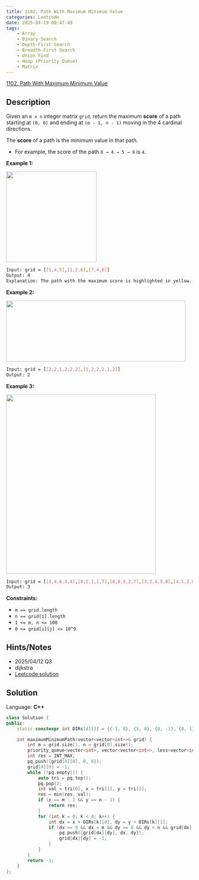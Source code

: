 ```yaml
---
title: 1102. Path With Maximum Minimum Value
categories: Leetcode
date: 2025-04-19 00:47:49
tags:
    - Array
    - Binary Search
    - Depth-First Search
    - Breadth-First Search
    - Union Find
    - Heap (Priority Queue)
    - Matrix
---
```


[1102. Path With Maximum Minimum Value](https://leetcode.com/problems/path-with-maximum-minimum-value/description/?envType=company&envId=doordash&favoriteSlug=doordash-more-than-six-months)

## Description

Given an `m x n` integer matrix `grid`, return the maximum **score**  of a path starting at `(0, 0)` and ending at `(m - 1, n - 1)` moving in the 4 cardinal directions.

The **score**  of a path is the minimum value in that path.

- For example, the score of the path `8 → 4 → 5 → 9` is `4`.

**Example 1:**

<img alt="" src="https://assets.leetcode.com/uploads/2021/08/05/maxgrid1.jpg" style="width: 244px; height: 245px;">

```bash
Input: grid = [[5,4,5],[1,2,6],[7,4,6]]
Output: 4
Explanation: The path with the maximum score is highlighted in yellow.
```

**Example 2:**

<img alt="" src="https://assets.leetcode.com/uploads/2021/08/05/maxgrid2.jpg" style="width: 484px; height: 165px;">

```bash
Input: grid = [[2,2,1,2,2,2],[1,2,2,2,1,2]]
Output: 2
```

**Example 3:**

<img alt="" src="https://assets.leetcode.com/uploads/2021/08/05/maxgrid3.jpg" style="width: 404px; height: 485px;">

```bash
Input: grid = [[3,4,6,3,4],[0,2,1,1,7],[8,8,3,2,7],[3,2,4,9,8],[4,1,2,0,0],[4,6,5,4,3]]
Output: 3
```

**Constraints:**

- `m == grid.length`
- `n == grid[i].length`
- `1 <= m, n <= 100`
- `0 <= grid[i][j] <= 10^9`

## Hints/Notes

- 2025/04/12 Q3
- dijkstra
- [Leetcode solution](https://leetcode.com/problems/path-with-maximum-minimum-value/editorial/)

## Solution

Language: **C++**

```C++
class Solution {
public:
    static constexpr int DIRs[4][2] = {{-1, 0}, {1, 0}, {0, -1}, {0, 1}};

    int maximumMinimumPath(vector<vector<int>>& grid) {
        int m = grid.size(), n = grid[0].size();
        priority_queue<vector<int>, vector<vector<int>>, less<vector<int>>> pq;
        int res = INT_MAX;
        pq.push({grid[0][0], 0, 0});
        grid[0][0] = -1;
        while (!pq.empty()) {
            auto tri = pq.top();
            pq.pop();
            int val = tri[0], x = tri[1], y = tri[2];
            res = min(res, val);
            if (x == m - 1 && y == n - 1) {
                return res;
            }
            for (int k = 0; k < 4; k++) {
                int dx = x + DIRs[k][0], dy = y + DIRs[k][1];
                if (dx >= 0 && dx < m && dy >= 0 && dy < n && grid[dx][dy] >= 0) {
                    pq.push({grid[dx][dy], dx, dy});
                    grid[dx][dy] = -1;
                }
            }
        }
        return -1;
    }
};
```
